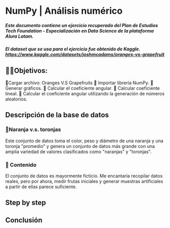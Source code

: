 # NumPy | Análisis numérico
##### Este documento contiene un ejercicio recuperado del Plan de Estudios Tech Foundation - Especialización en Data Science de la plataforma Alura Latam.
##### El dataset que se usa para el ejercicio fue obtenido de Kaggle. <https://www.kaggle.com/datasets/joshmcadams/oranges-vs-grapefruit>

## 👨‍💻Objetivos:
🎯Cargar archivo: Oranges V.S Grapefruits
🎯 Importar librería NumPy.
🎯Generar gráficos.
🎯 Calcular el coeficiente angular.
🎯 Calcular coeficiente lineal.
🎯 Calcular el coeficiente angular utilizando la generación de números aleatorios.

## Descripción de la base de datos 

### 🍊Naranja v.s. toronjas

Este conjunto de datos toma el color, peso y diámetro de una naranja y una toronja "promedio" y genera un conjunto de datos más grande con una amplia variedad de valores clasificados como "naranjas" y "toronjas".

### 📂 Contenido

El conjunto de datos es mayormente ficticio. Me encantaría recopilar datos reales, pero por ahora, medir frutas iniciales y generar muestras artificiales a partir de ellas parece suficiente.

## Step by step



## Conclusión


